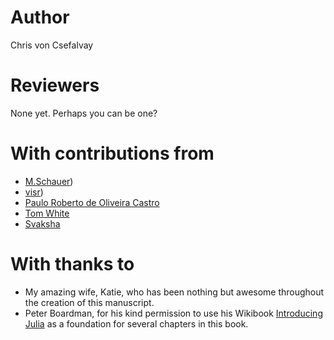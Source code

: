 # Author

Chris von Csefalvay


# Reviewers

None yet. Perhaps you can be one?


# With contributions from

- [M.Schauer](https://github.com/mschauer))
- [visr](https://github.com/visr))
- [Paulo Roberto de Oliveira Castro](https://github.com/brk00)
- [Tom White](https://github.com/MrTomWhite)
- [Svaksha](http://svaksha.com/pages/Bio)

# With thanks to

- My amazing wife, Katie, who has been nothing but awesome throughout the creation of this manuscript.
- Peter Boardman, for his kind permission to use his Wikibook [Introducing Julia](http://en.wikibooks.org/wiki/Introducing_Julia/) as a foundation for several chapters in this book.
